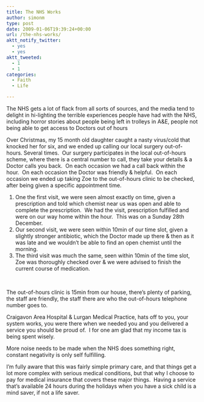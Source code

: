 ```yaml
---
title: The NHS Works
author: simonm
type: post
date: 2009-01-06T19:39:24+00:00
url: /the-nhs-works/
aktt_notify_twitter:
  - yes
  - yes
aktt_tweeted:
  - 1
  - 1
categories:
  - Faith
  - Life

---
```

The NHS gets a lot of flack from all sorts of sources, and the media tend to delight in hi-lighting the terrible experiences people have had with the NHS, including horror stories about people being left in trolleys in A&E, people not being able to get access to Doctors out of hours

Over Christmas, my 15 month old daughter caught a nasty virus/cold that knocked her for six, and we ended up calling our local surgery out-of-hours. Several times.  Our surgery participates in the local out-of-hours scheme, where there is a central number to call, they take your details & a Doctor calls you back.  On each occasion we had a call back within the hour.  On each occasion the Doctor was friendly & helpful.  On each occasion we ended up taking Zoe to the out-of-hours clinic to be checked, after being given a specific appointment time.  

  1. One the first visit, we were seen almost exactly on time, given a prescription and told which chemist near us was open and able to complete the prescription.  We had the visit, prescription fulfilled and were on our way home within the hour.  This was on a Sunday 28th December.
  2. Our second visit, we were seen within 10min of our time slot, given a slightly stronger antibiotic, which the Doctor made up there & then as it was late and we wouldn&#8217;t be able to find an open chemist until the morning.
  3. The third visit was much the same, seen within 10min of the time slot, Zoe was thoroughly checked over & we were advised to finish the current course of medication.

 

The out-of-hours clinic is 15min from our house, there&#8217;s plenty of parking, the staff are friendly, the staff there are who the out-of-hours telephone number goes to.  

Craigavon Area Hospital & Lurgan Medical Practice, hats off to you, your system works, you were there when we needed you and you delivered a service you should be proud of.  I for one am glad that my income tax is being spent wisely.

More noise needs to be made when the NHS does something right, constant negativity is only self fulfilling.

I&#8217;m fully aware that this was fairly simple primary care, and that things get a lot more complex with serious medical conditions, but that why I choose to pay for medical insurance that covers these major things.  Having a service that&#8217;s available 24 hours during the holidays when you have a sick child is a mind saver, if not a life saver.